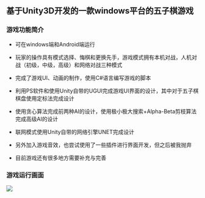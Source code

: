 ## 基于Unity3D开发的一款windows平台的五子棋游戏

### 游戏功能简介

- 可在windows端和Android端运行

- 玩家的操作具有模式选择、悔棋和更换先手，游戏模式拥有本机对战，人机对战（初级，中级，高级）和网络对战三种模式
- 完成了游戏UI、动画的制作，使用C#语言编写游戏的脚本
- 利用PS软件和使用Unity自带的UGUI完成游戏UI界面的设计，其中对于五子棋棋盘使用定标法完成设计
- 使用贪心算法完成前两种AI的设计，使用极小极大搜索+Alpha-Beta剪枝算法完成高级AI的设计
- 联网模式使用Unity自带的网络引擎UNET完成设计
- 另外加入游戏音效，也尝试使用了一些插件进行界面开发，但之后被我抛弃
- 目前游戏还有很多地方需要补充与完善

### 游戏运行画面

<img src="五子棋.gif">
